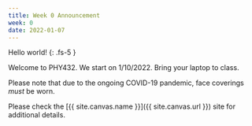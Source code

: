 ```yaml
---
title: Week 0 Announcement
week: 0
date: 2022-01-07
---
```


Hello world!
{: .fs-5 }

Welcome to PHY432. We start on 1/10/2022. Bring your laptop to class.

Please note that due to the ongoing COVID-19 pandemic, face coverings
_must_ be worn.

Please check the [{{ site.canvas.name }}]({{ site.canvas.url }}) site
for additional details.
